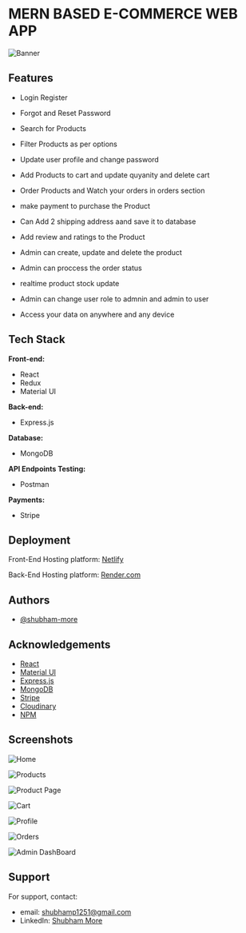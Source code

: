 # **MERN BASED E-COMMERCE WEB APP**

![Banner](./frontend/src/images/readme_img/Banner.png)

## Features

- Login Register

- Forgot and Reset Password

- Search for Products

- Filter Products as per options

- Update user profile and change password

- Add Products to cart and update quyanity and delete cart

- Order Products and Watch your orders in orders section

- make payment to purchase the Product

- Can Add 2 shipping address aand save it to database

- Add review and ratings to the Product

- Admin can create, update and delete the product

- Admin can proccess the order status

- realtime product stock update

- Admin can change user role to admnin and admin to user

- Access your data on anywhere and any device

## Tech Stack

**Front-end:**

- React
- Redux
- Material UI

**Back-end:**

- Express.js

**Database:**

- MongoDB

**API Endpoints Testing:**

- Postman

**Payments:**

- Stripe

## Deployment

Front-End Hosting platform: [Netlify](https://app.netlify.com/)

Back-End Hosting platform: [Render.com](https://render.com/)

## Authors

- [@shubham-more](https://github.com/shubhammore1251/)

## Acknowledgements

- [React](https://react.dev/)
- [Material UI](https://mui.com/)
- [Express.js](https://expressjs.com/)
- [MongoDB](https://www.mongodb.com/atlas/database)
- [Stripe](https://stripe.com/in)
- [Cloudinary](https://cloudinary.com/)
- [NPM](https://www.npmjs.com/)

## Screenshots

![Home](./frontend/src/images/readme_img/Home.png)

![Products](./frontend/src/images/readme_img/products.png)

![Product Page](./frontend/src/images/readme_img/products-page.png)

![Cart](./frontend/src/images/readme_img/cart.png)

![Profile](./frontend/src/images/readme_img/Profile.png)

![Orders](./frontend/src/images/readme_img/orders.png)

![Admin DashBoard](./frontend/src/images/readme_img/Dashboard.png)

## Support

For support, contact:

- email: shubhamp1251@gmail.com
- LinkedIn: [Shubham More](https://www.linkedin.com/in/shubham-more1251/)
